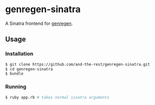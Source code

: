genregen-sinatra
================

A Sinatra frontend for [genregen](https://github.com/and-the-rest/genregen).

## Usage

### Installation

```bash
$ git clone https://github.com/and-the-rest/genregen-sinatra.git
$ cd genregen-sinatra
$ bundle
```

### Running

```bash
$ ruby app.rb # takes normal sinatra arguments
```
